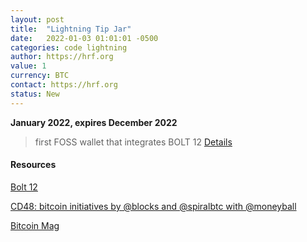 ```yaml
---
layout: post
title:  "Lightning Tip Jar"
date:   2022-01-03 01:01:01 -0500
categories: code lightning
author: https://hrf.org
value: 1
currency: BTC
contact: https://hrf.org
status: New
---
```


**January 2022, expires December 2022**

> first FOSS wallet that integrates BOLT 12
[Details](https://hrf.org/strike-hrf-bounty)

#### Resources

[Bolt 12](http://www.bolt12.org)

[CD48: bitcoin initiatives by @blocks and @spiralbtc with @moneyball](https://citadeldispatch.com/cd48/)

[Bitcoin Mag](https://bitcoinmagazine.com/business/hrf-strike-launch-lightning-bounty-in-bitcoin)
